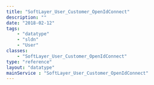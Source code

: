```yaml
---
title: "SoftLayer_User_Customer_OpenIdConnect"
description: ""
date: "2018-02-12"
tags:
    - "datatype"
    - "sldn"
    - "User"
classes:
    - "SoftLayer_User_Customer_OpenIdConnect"
type: "reference"
layout: "datatype"
mainService : "SoftLayer_User_Customer_OpenIdConnect"
---
```

